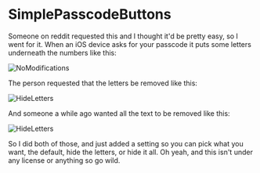 SimplePasscodeButtons
=====================

Someone on reddit requested this and I thought it'd be pretty easy, so I went for it. When an iOS device asks for your passcode it puts some letters underneath the numbers like this:

![NoModifications](http://i.imgur.com/mMN0CE4.png)

The person requested that the letters be removed like this:

![HideLetters](http://i.imgur.com/ae7FBGG.png)

And someone a while ago wanted all the text to be removed like this:

![HideLetters](http://i.imgur.com/w6EvuBy.png)

So I did both of those, and just added a setting so you can pick what you want, the default, hide the letters, or hide it all. Oh yeah, and this isn't under any license or anything so go wild.
